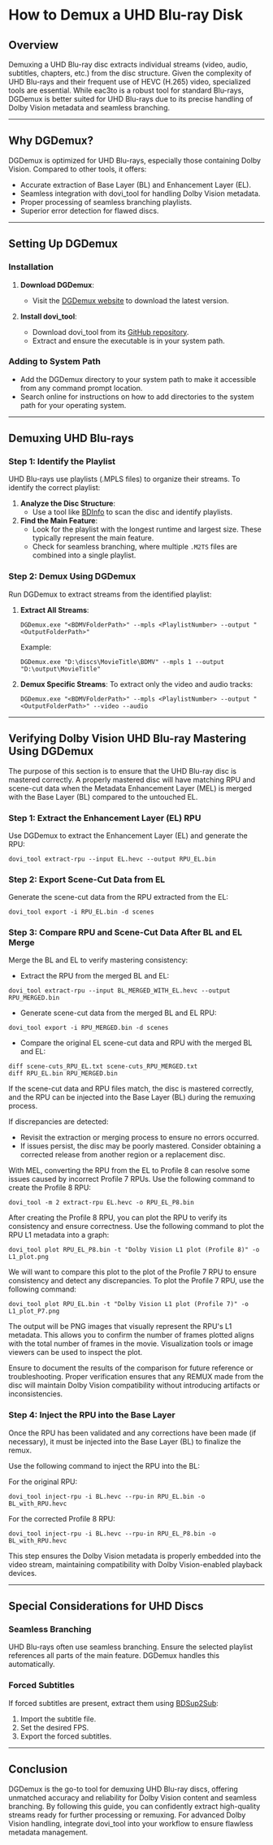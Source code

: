 # How to Demux a UHD Blu-ray Disk

## Overview

Demuxing a UHD Blu-ray disc extracts individual streams (video, audio, subtitles, chapters, etc.) from the disc structure. Given the complexity of UHD Blu-rays and their frequent use of HEVC (H.265) video, specialized tools are essential. While eac3to is a robust tool for standard Blu-rays, DGDemux is better suited for UHD Blu-rays due to its precise handling of Dolby Vision metadata and seamless branching.

---

## Why DGDemux?

DGDemux is optimized for UHD Blu-rays, especially those containing Dolby Vision. Compared to other tools, it offers:

- Accurate extraction of Base Layer (BL) and Enhancement Layer (EL).
- Seamless integration with dovi_tool for handling Dolby Vision metadata.
- Proper processing of seamless branching playlists.
- Superior error detection for flawed discs.

---

## Setting Up DGDemux

### Installation

1. **Download DGDemux**:

   - Visit the [DGDemux website](https://rationalqm.us/dgdemux/dgdemux.html) to download the latest version.

2. **Install dovi_tool**:

   - Download dovi_tool from its [GitHub repository](https://github.com/quietvoid/dovi_tool).
   - Extract and ensure the executable is in your system path.

### Adding to System Path

- Add the DGDemux directory to your system path to make it accessible from any command prompt location.
- Search online for instructions on how to add directories to the system path for your operating system.

---

## Demuxing UHD Blu-rays

### Step 1: Identify the Playlist

UHD Blu-rays use playlists (.MPLS files) to organize their streams. To identify the correct playlist:

1. **Analyze the Disc Structure**:
   - Use a tool like [BDInfo](https://www.videohelp.com/software/BDInfo) to scan the disc and identify playlists.
2. **Find the Main Feature**:
   - Look for the playlist with the longest runtime and largest size. These typically represent the main feature.
   - Check for seamless branching, where multiple `.M2TS` files are combined into a single playlist.

### Step 2: Demux Using DGDemux

Run DGDemux to extract streams from the identified playlist:

1. **Extract All Streams**:

   ```
   DGDemux.exe "<BDMVFolderPath>" --mpls <PlaylistNumber> --output "<OutputFolderPath>"
   ```

   Example:

   ```
   DGDemux.exe "D:\discs\MovieTitle\BDMV" --mpls 1 --output "D:\output\MovieTitle"
   ```

2. **Demux Specific Streams**:
   To extract only the video and audio tracks:

   ```
   DGDemux.exe "<BDMVFolderPath>" --mpls <PlaylistNumber> --output "<OutputFolderPath>" --video --audio
   ```

---

## Verifying Dolby Vision UHD Blu-ray Mastering Using DGDemux

The purpose of this section is to ensure that the UHD Blu-ray disc is mastered correctly. A properly mastered disc will have matching RPU and scene-cut data when the Metadata Enhancement Layer (MEL) is merged with the Base Layer (BL) compared to the untouched EL.

### Step 1: Extract the Enhancement Layer (EL) RPU

Use DGDemux to extract the Enhancement Layer (EL) and generate the RPU:

```
dovi_tool extract-rpu --input EL.hevc --output RPU_EL.bin
```

### Step 2: Export Scene-Cut Data from EL

Generate the scene-cut data from the RPU extracted from the EL:

```
dovi_tool export -i RPU_EL.bin -d scenes
```

### Step 3: Compare RPU and Scene-Cut Data After BL and EL Merge

Merge the BL and EL to verify mastering consistency:

- Extract the RPU from the merged BL and EL:

```
dovi_tool extract-rpu --input BL_MERGED_WITH_EL.hevc --output RPU_MERGED.bin
```

- Generate scene-cut data from the merged BL and EL RPU:

```
dovi_tool export -i RPU_MERGED.bin -d scenes
```

- Compare the original EL scene-cut data and RPU with the merged BL and EL:

```
diff scene-cuts_RPU_EL.txt scene-cuts_RPU_MERGED.txt
diff RPU_EL.bin RPU_MERGED.bin
```

If the scene-cut data and RPU files match, the disc is mastered correctly, and the RPU can be injected into the Base Layer (BL) during the remuxing process.

If discrepancies are detected:

- Revisit the extraction or merging process to ensure no errors occurred.
- If issues persist, the disc may be poorly mastered. Consider obtaining a corrected release from another region or a replacement disc.

With MEL, converting the RPU from the EL to Profile 8 can resolve some issues caused by incorrect Profile 7 RPUs. Use the following command to create the Profile 8 RPU:

```
dovi_tool -m 2 extract-rpu EL.hevc -o RPU_EL_P8.bin
```

After creating the Profile 8 RPU, you can plot the RPU to verify its consistency and ensure correctness. Use the following command to plot the RPU L1 metadata into a graph:

```
dovi_tool plot RPU_EL_P8.bin -t "Dolby Vision L1 plot (Profile 8)" -o L1_plot.png
```

We will want to compare this plot to the plot of the Profile 7 RPU to ensure consistency and detect any discrepancies. To plot the Profile 7 RPU, use the following command:

```
dovi_tool plot RPU_EL.bin -t "Dolby Vision L1 plot (Profile 7)" -o L1_plot_P7.png
```

The output will be PNG images that visually represent the RPU's L1 metadata. This allows you to confirm the number of frames plotted aligns with the total number of frames in the movie. Visualization tools or image viewers can be used to inspect the plot.

Ensure to document the results of the comparison for future reference or troubleshooting. Proper verification ensures that any REMUX made from the disc will maintain Dolby Vision compatibility without introducing artifacts or inconsistencies.

### Step 4: Inject the RPU into the Base Layer

Once the RPU has been validated and any corrections have been made (if necessary), it must be injected into the Base Layer (BL) to finalize the remux.

Use the following command to inject the RPU into the BL:

For the original RPU:

```
dovi_tool inject-rpu -i BL.hevc --rpu-in RPU_EL.bin -o BL_with_RPU.hevc
```

For the corrected Profile 8 RPU:

```
dovi_tool inject-rpu -i BL.hevc --rpu-in RPU_EL_P8.bin -o BL_with_RPU.hevc
```

This step ensures the Dolby Vision metadata is properly embedded into the video stream, maintaining compatibility with Dolby Vision-enabled playback devices.

---

## Special Considerations for UHD Discs

### Seamless Branching

UHD Blu-rays often use seamless branching. Ensure the selected playlist references all parts of the main feature. DGDemux handles this automatically.

### Forced Subtitles

If forced subtitles are present, extract them using [BDSup2Sub](https://www.videohelp.com/software/BDSup2Sub):

1. Import the subtitle file.
2. Set the desired FPS.
3. Export the forced subtitles.

---

## Conclusion

DGDemux is the go-to tool for demuxing UHD Blu-ray discs, offering unmatched accuracy and reliability for Dolby Vision content and seamless branching. By following this guide, you can confidently extract high-quality streams ready for further processing or remuxing. For advanced Dolby Vision handling, integrate dovi_tool into your workflow to ensure flawless metadata management.